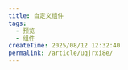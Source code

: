 ```yaml
---
title: 自定义组件
tags:
  - 预览
  - 组件
createTime: 2025/08/12 12:32:40
permalink: /article/uqjrxi8e/
---
```


<CustomComponent />
